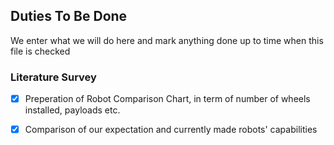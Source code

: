## Duties To Be Done

We enter what we will do here and mark anything done up to time when this file is checked

### Literature Survey

- [X] Preperation of Robot Comparison Chart, in term of number of wheels installed, payloads etc.
- [X] Comparison of our expectation and currently made robots' capabilities
	
